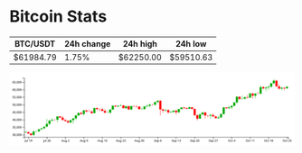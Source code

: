 # Bitcoin Stats

BTC/USDT|24h change|24h high|24h low|
|---|---|---|---|
|$61984.79|1.75%|$62250.00|$59510.63|

<img src="./chart.svg">
